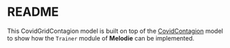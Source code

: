 # README

This CovidGridContagion model is built on top of the 
[CovidContagion](https://github.com/ABM4ALL/CovidContagion) 
model to show how the ``Trainer`` module of **Melodie** can be implemented.
